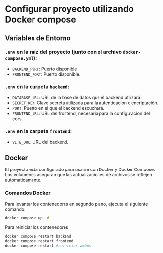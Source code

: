 # Configurar proyecto utilizando Docker compose


## Variables de Entorno

### `.env` en la raíz del proyecto (junto con el archivo `docker-compose.yml`):

- `BACKEND_PORT`: Puerto disponible
- `FRONTEND_PORT`: Puerto disponible.

### `.env` en la carpeta `backend`:

- `DATABASE_URL`: URL de la base de datos que el backend utilizará.
- `SECRET_KEY`: Clave secreta utilizada para la autenticación o encriptación.
- `PORT`: Puerto en el que el backend escuchará.
- `FRONTEND_URL`: URL del frontend, necesaria para la configuracion del cors.

### `.env` en la carpeta `frontend`:

- `VITE_URL`: URL del backend.

## Docker

El proyecto esta configurado para usarse con Docker y Docker Compose. Los volumenes aseguran que las actualizaciones de archivos se reflejen automaticamente.

### Comandos Docker

Para levantar los contenedores en segundo plano, ejecuta el siguiente comando:

```bash
docker compose up -d
```

Para reiniciar los contenedores

```bash
docker compose restart backend
docker compose restart frontend
docker compose restart #reiniciar ambos